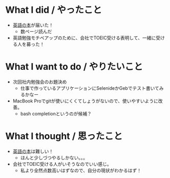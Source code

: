 # What I did / やったこと
- [英語の本](www.amazon.co.jp/dp/475741028X)が届いた！
  - 数ページ読んだ
- 英語勉強モチベアップのために、会社でTOEIC受ける表明して、一緒に受ける人を募った！

# What I want to do / やりたいこと
- 次回社内勉強会のお題決め
  - 仕事で作っているアプリケーションにSelenideかGebでテスト書いてみるかなー
- MacBook Proでgitが使いにくくてしょうがないので、使いやすいように改善。
  - bash completionというのが候補？

# What I thought / 思ったこと
- [英語の本](www.amazon.co.jp/dp/475741028X)は難しい！
  - ほんと少しづつやるしかない。。。
- 会社でTOEIC受ける人がいそうなのでいい感じ。
  - 私より全然点数高いはずなので、自分の現状がわかるはず！
